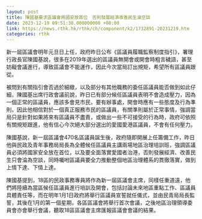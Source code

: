 ```yaml
---
layout: post
title: 陳國基要求區議會將國安放首位　否則發展經濟改善民生淪空談
date: 2023-12-19 09:51:38.000000000 +08:00
link: https://news.rthk.hk/rthk/ch/component/k2/1732891-20231219.htm
categories: rthk
---
```


新一屆區議會明年元旦日上任，政府昨日公布《區議員履職監察制度指引》，署理行政長官陳國基說，很多在2019年選出的區議員無開會或開會時粗言穢語，甚至妨礙會議進行，導致區議會不能運作，因此今次當局訂出規矩，希望所有區議員跟從。

被問到有關指引會否過於細緻，以及部分有其他職務的委任區議員能否做到如此仔細，陳國基出席行政會議前說，昨日已有部分候任區議員表明不會造成壓力，因為一個正常的區議員，應該多會見市民，要有辦事處，開會時應有一些態度及行為準則，因此他相信對於一個真正服務市民的區議員，有關準則屬於正常事情，強調當局只是針對如果將來有區議員不盡責，或做出一些不可接受的行為時，政府可依照有關規矩跟進，他有信心今次絕大部分選出的愛國愛港區議員，不會有任何壓力。

陳國基說，新一屆區議會470名區議員誕生後，政府隨即開展上任籌備工作，昨日他與民政及青年事務局局長為全體候任區議員主講兩場地區治理培訓班，強調區議員必須將國家安全放在首位，以及要全面落實愛國者治港，否則發展經濟、改善民生只會淪為空談，同時囑咐區議員要全力推動整個地區治理體系的貫徹落實，做到上情下達、下情上達。

陳國基提到，18區的民政事務專員將作為新一屆區議會主席，同樣任重道遠，他們將陸續為當區候任區議員進行培訓及開會，包括討論未來地區重點工作、區議員具體責任等，而在明年1月1日政府將舉行區議員宣誓就任儀式，並由民青局局長監誓，其後在1月的第一個星期，各區區議會將舉行首次會議，之後地區治理領導委員會亦會舉行會議，聽取18區區議會主席匯報區議會會議的結果。
